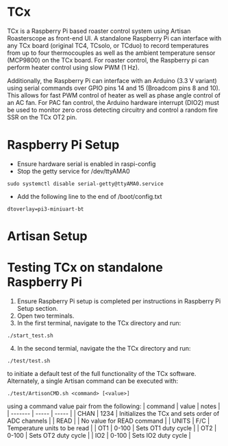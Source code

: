 # TCx
TCx is a Raspberry Pi based roaster control system using Artisan Roasterscope
as front-end UI. A standalone Raspberry Pi can interface with any TCx board 
(original TC4, TCsolo, or TCduo) to record temperatures from up to four
thermocouples as well as the ambient temperature sensor (MCP9800) on the TCx board. 
For roaster control, the Raspberry pi can perform heater control using slow PWM (1 Hz).

Additionally, the Raspberry Pi can interface with an Arduino (3.3 V variant)
using serial commands over GPIO pins 14 and 15 (Broadcom pins 8 and 10). This allows 
for fast PWM control of heater as well as phase angle control of an AC
fan. For PAC fan control, the Arduino hardware interrupt (DIO2) must be used to
monitor zero cross detecting circuitry and control a random fire SSR on the TCx
OT2 pin.

# Raspberry Pi Setup
- Ensure hardware serial is enabled in raspi-config
- Stop the getty service for /dev/ttyAMA0
```
sudo systemctl disable serial-getty@ttyAMA0.service
```
- Add the following line to the end of /boot/config.txt
```
dtoverlay=pi3-miniuart-bt
```

# Artisan Setup

# Testing TCx on standalone Raspberry Pi
1. Ensure Raspberry Pi setup is completed per instructions in Raspberry Pi Setup
  section.
2. Open two terminals.
3. In the first terminal, navigate to the TCx directory and run:
```
./start_test.sh
```
4. In the second termial, navigate the the TCx directory and run:
```
./test/test.sh
```
to initiate a default test of the full functionality of the TCx software.
Alternately, a single Artisan command can be executed with:
```
./test/ArtisonCMD.sh <command> [<value>]
```
 using a command value pair from the following:
| command | value | notes |
| ------- | ----- | ----- |
| CHAN    | 1234  | Initializes the TCx and sets order of ADC channels |
| READ    |       | No value for READ command |
| UNITS   | F/C   | Temperature units to be read |
| OT1     | 0-100 | Sets OT1 duty cycle |
| OT2     | 0-100 | Sets OT2 duty cycle |
| IO2     | 0-100 | Sets IO2 duty cycle | 

